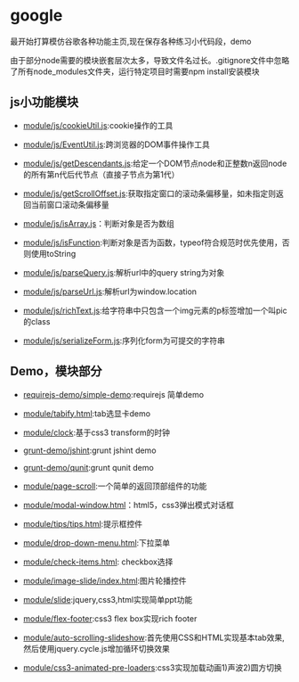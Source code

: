 # google

最开始打算模仿谷歌各种功能主页,现在保存各种练习小代码段，demo  

由于部分node需要的模块嵌套层次太多，导致文件名过长。.gitignore文件中忽略了所有node_modules文件夹，运行特定项目时需要npm install安装模块

## js小功能模块

- [module/js/cookieUtil.js](module/js/cookieUtil.js):cookie操作的工具

- [module/js/EventUtil.js](module/js/EventUtil.js):跨浏览器的DOM事件操作工具

- [module/js/getDescendants.js](module/js/getDescendants.js):给定一个DOM节点node和正整数n返回node的所有第n代后代节点（直接子节点为第1代）

- [module/js/getScrollOffset.js](module/js/getScrollOffset.js):获取指定窗口的滚动条偏移量，如未指定则返回当前窗口滚动条偏移量

- [module/js/isArray.js](module/js/isArray.js)：判断对象是否为数组

- [module/js/isFunction](module/js/isFunction.js):判断对象是否为函数，typeof符合规范时优先使用，否则使用toString

- [module/js/parseQuery.js](module/js/parseQuery.js):解析url中的query string为对象

- [module/js/parseUrl.js](module/js/parseUrl.js):解析url为window.location

- [module/js/richText.js](module/js/richText.js):给字符串中只包含一个img元素的p标签增加一个叫pic的class
- [module/js/serializeForm.js](module/js/serializeForm.js):序列化form为可提交的字符串


## Demo，模块部分
- [requirejs-demo/simple-demo](requirejs-demo/simple-demo):requirejs 简单demo

- [module/tabify.html](module/tabify.html):tab选显卡demo

- [module/clock](module/clock):基于css3 transform的时钟

- [grunt-demo/jshint](grunt-demo/jshint):grunt jshint demo

- [grunt-demo/qunit](grunt-demo/qunit):grunt qunit demo

- [module/page-scroll](module/page-scroll):一个简单的返回顶部组件的功能

- [module/modal-window.html](module/modal-window.html)：html5，css3弹出模式对话框


- [module/tips/tips.html](module/tips/tips.html):提示框控件


- [module/drop-down-menu.html](module/drop-down-menu.html):下拉菜单


- [module/check-items.html](module/check-items.html): checkbox选择

- [module/image-slide/index.html](module/image-slide/index.html):图片轮播控件

- [module/slide](module/slide):jquery,css3,html实现简单ppt功能

- [module/flex-footer](module/flex-footer):css3 flex box实现rich footer

- [module/auto-scrolling-slideshow](module/auto-scrolling-slideshow):首先使用CSS和HTML实现基本tab效果,然后使用jquery.cycle.js增加循环切换效果

- [module/css3-animated-pre-loaders](module/css3-animated-pre-loaders):css3实现加载动画1)声波2)圆方切换

























